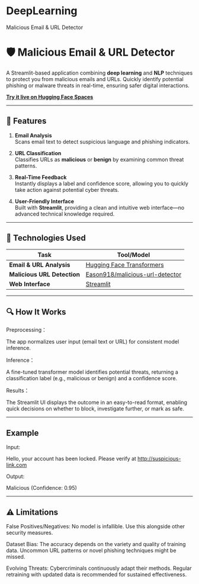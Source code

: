 # DeepLearning
Malicious Email & URL Detector

# 🛡️ Malicious Email & URL Detector

A Streamlit-based application combining **deep learning** and **NLP** techniques to protect you from malicious emails and URLs. Quickly identify potential phishing or malware threats in real-time, ensuring safer digital interactions.

[**Try it live on Hugging Face Spaces**](https://huggingface.co/spaces/Eason918/malicious-email-and-url-detector)

---

## 🚀 Features

1. **Email Analysis**  
   Scans email text to detect suspicious language and phishing indicators.  

2. **URL Classification**  
   Classifies URLs as **malicious** or **benign** by examining common threat patterns.  

3. **Real-Time Feedback**  
   Instantly displays a label and confidence score, allowing you to quickly take action against potential cyber threats.  

4. **User-Friendly Interface**  
   Built with **Streamlit**, providing a clean and intuitive web interface—no advanced technical knowledge required.

---

## 🧰 Technologies Used

| Task                               | Tool/Model                                                                                        |
|------------------------------------|---------------------------------------------------------------------------------------------------|
| **Email & URL Analysis**           | [Hugging Face Transformers](https://huggingface.co/docs/transformers/index)                      |
| **Malicious URL Detection**        | [Eason918/malicious-url-detector](https://huggingface.co/Eason918/malicious-url-detector)        |
| **Web Interface**                  | [Streamlit](https://streamlit.io/)                                                                |

---

## 🔍 How It Works
Preprocessing：

The app normalizes user input (email text or URL) for consistent model inference.

Inference：

A fine-tuned transformer model identifies potential threats, returning a classification label (e.g., malicious or benign) and a confidence score.

Results：

The Streamlit UI displays the outcome in an easy-to-read format, enabling quick decisions on whether to block, investigate further, or mark as safe.

---

## Example
Input:

Hello, your account has been locked. Please verify at http://suspicious-link.com

Output:

Malicious (Confidence: 0.95)

---
## ⚠️ Limitations

False Positives/Negatives: No model is infallible. Use this alongside other security measures.

Dataset Bias: The accuracy depends on the variety and quality of training data. Uncommon URL patterns or novel phishing techniques might be missed.

Evolving Threats: Cybercriminals continuously adapt their methods. Regular retraining with updated data is recommended for sustained effectiveness.
